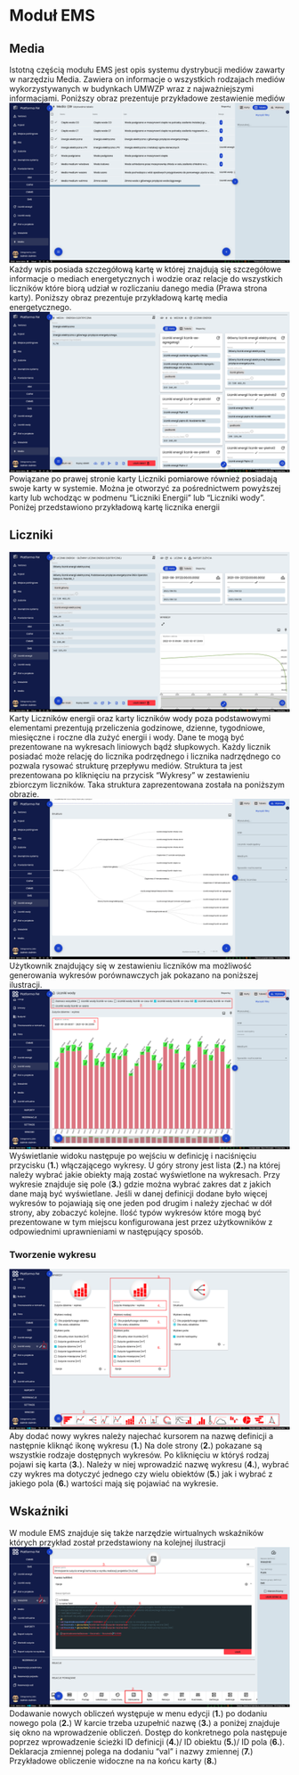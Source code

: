 # Moduł EMS

## Media
Istotną częścią modułu EMS jest opis systemu dystrybucji mediów zawarty w narzędziu Media. Zawiera on informacje o
wszystkich rodzajach mediów wykorzystywanych w budynkach UMWZP wraz z najważniejszymi informacjami. Poniższy obraz
prezentuje przykładowe zestawienie mediów
![Widok na tabele mediów](images/media-tab.png)
Każdy wpis posiada szczegółową kartę w której znajdują się szczegółowe informacje o mediach energetycznych i wodzie oraz
relacje do wszystkich liczników które biorą udział w rozliczaniu danego media (Prawa strona karty). Poniższy obraz
prezentuje przykładową kartę media energetycznego.
![Widok na szczegóły mediów](images/media-szczeg.png)
Powiązane po prawej stronie karty Liczniki pomiarowe również posiadają swoje karty w systemie. Można je otworzyć za
pośrednictwem powyższej karty lub wchodząc w podmenu “Liczniki Energii” lub “Liczniki wody”. Poniżej przedstawiono
przykładową kartę licznika energii
## Liczniki
![Widok na szczegóły licznika](images/licznik-szczeg.png)
Karty Liczników energii oraz karty liczników wody poza podstawowymi elementami prezentują przeliczenia godzinowe,
dzienne, tygodniowe, miesięczne i roczne dla zużyć energii i wody. Dane te mogą być prezentowane na wykresach liniowych
bądź słupkowych.
Każdy licznik posiadać może relację do licznika podrzędnego i licznika nadrzędnego co pozwala rysować strukturę przepływu
mediów. Struktura ta jest prezentowana po kliknięciu na przycisk “Wykresy” w zestawieniu zbiorczym liczników. Taka
struktura zaprezentowana została na poniższym obrazie.
![Widok na strukturę liczników](images/licznik-struk.png)
Użytkownik znajdujący się w zestawieniu liczników ma możliwość generowania wykresów porównawczych jak pokazano na
poniższej ilustracji.
![Widok na porównanie liczników](images/licznik-por.png)
Wyświetlanie widoku następuje po wejściu w definicję i naciśnięciu przycisku (**1.**) włączającego wykresy. U góry strony
jest lista (**2.**) na której należy wybrać jakie obiekty mają zostać wyświetlone na wykresach. Przy wykresie znajduje
się pole (**3.**) gdzie można wybrać zakres dat z jakich dane mają być wyświetlane. Jeśli w danej definicji dodane było
więcej wykresów to pojawiają się one jeden pod drugim i należy zjechać w dół strony, aby zobaczyć kolejne.
Ilość typów wykresów które mogą być prezentowane w tym miejscu konfigurowana jest przez użytkowników z odpowiednimi
uprawnieniami w następujący sposób.
### Tworzenie wykresu
![Widok na tworzenie wykresu](images/licznik-wykresy.png)
Aby dodać nowy wykres należy najechać kursorem na nazwę definicji a następnie kliknąć ikonę wykresu (**1.**) Na dole
strony (**2.**) pokazane są wszystkie rodzaje dostępnych wykresów. Po kliknięciu w któryś rodzaj pojawi się karta (**3.**). Należy w niej wprowadzić nazwę wykresu (**4.**), wybrać czy wykres ma dotyczyć jednego czy wielu obiektów (**5.**) jak
i wybrać z jakiego pola (**6.**) wartości mają się pojawiać na wykresie.
## Wskaźniki 
W module EMS znajduje się także narzędzie wirtualnych wskaźników których przykład został przedstawiony na kolejnej
ilustracji
![Widok na tworzenie wskaźników](images/wskazniki.png)
Dodawanie nowych obliczeń występuje w menu edycji (**1.**) po dodaniu nowego pola (**2.**) W karcie trzeba uzupełnić
nazwę (**3.**) a poniżej znajduje się  okno na wprowadzenie obliczeń. Dostęp do konkretnego pola następuje poprzez
wprowadzenie ścieżki ID definicji (**4.**)/ ID obiektu (**5.**)/ ID pola (**6.**). Deklaracja zmiennej polega na dodaniu
“val” i nazwy zmiennej (**7.**) Przykładowe obliczenie widoczne na na końcu karty (**8.**)
